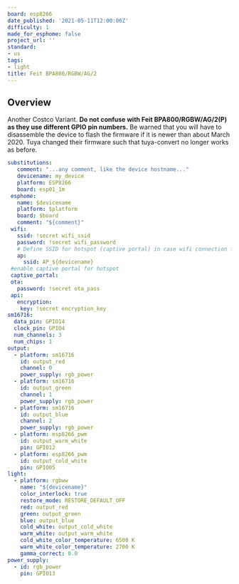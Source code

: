 ```yaml
---
board: esp8266
date_published: '2021-05-11T12:00:00Z'
difficulty: 1
made_for_esphome: false
project_url: ''
standard:
- us
tags:
- light
title: Feit BPA800/RGBW/AG/2
---
```


## Overview

Another Costco Variant. **Do not confuse with Feit BPA800/RGBW/AG/2(P) as they use different GPIO pin numbers.**
Be warned that you will have to disassemble the device to flash the firmware if it is newer than about March 2020.
Tuya changed their firmware such that tuya-convert no longer works as before.
```yaml
substitutions:
   comment: "...any comment, like the device hostname..."
   devicename: my_device
   platform: ESP8266
   board: esp01_1m
 esphome:
   name: $devicename
   platform: $platform
   board: $board
   comment: "${comment}"
 wifi:
   ssid: !secret wifi_ssid
   password: !secret wifi_password
   # Define SSID for hotspot (captive portal) in case wifi connection fails
   ap:
     ssid: AP_${devicename}
 #enable captive portal for hotspot
 captive_portal:
 ota:
   password: !secret ota_pass
 api:
   encryption:
    key: !secret encryption_key
sm16716:
  data_pin: GPIO14
  clock_pin: GPIO4
  num_channels: 3
  num_chips: 1
output:
  - platform: sm16716
    id: output_red
    channel: 0
    power_supply: rgb_power
  - platform: sm16716
    id: output_green
    channel: 1
    power_supply: rgb_power
  - platform: sm16716
    id: output_blue
    channel: 2
    power_supply: rgb_power
  - platform: esp8266_pwm
    id: output_warm_white
    pin: GPIO12
  - platform: esp8266_pwm
    id: output_cold_white
    pin: GPIO05
light:
  - platform: rgbww
    name: "${devicename}"
    color_interlock: true
    restore_mode: RESTORE_DEFAULT_OFF
    red: output_red
    green: output_green
    blue: output_blue
    cold_white: output_cold_white
    warm_white: output_warm_white
    cold_white_color_temperature: 6500 K
    warm_white_color_temperature: 2700 K
    gamma_correct: 0.0
power_supply:
  - id: rgb_power
    pin: GPIO13
```